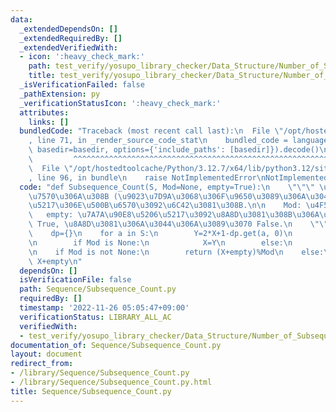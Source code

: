 ```yaml
---
data:
  _extendedDependsOn: []
  _extendedRequiredBy: []
  _extendedVerifiedWith:
  - icon: ':heavy_check_mark:'
    path: test_verify/yosupo_library_checker/Data_Structure/Number_of_Subsequences.test.py
    title: test_verify/yosupo_library_checker/Data_Structure/Number_of_Subsequences.test.py
  _isVerificationFailed: false
  _pathExtension: py
  _verificationStatusIcon: ':heavy_check_mark:'
  attributes:
    links: []
  bundledCode: "Traceback (most recent call last):\n  File \"/opt/hostedtoolcache/Python/3.12.7/x64/lib/python3.12/site-packages/onlinejudge_verify/documentation/build.py\"\
    , line 71, in _render_source_code_stat\n    bundled_code = language.bundle(stat.path,\
    \ basedir=basedir, options={'include_paths': [basedir]}).decode()\n          \
    \         ^^^^^^^^^^^^^^^^^^^^^^^^^^^^^^^^^^^^^^^^^^^^^^^^^^^^^^^^^^^^^^^^^^^^^^^^^^^^^^^^^\n\
    \  File \"/opt/hostedtoolcache/Python/3.12.7/x64/lib/python3.12/site-packages/onlinejudge_verify/languages/python.py\"\
    , line 96, in bundle\n    raise NotImplementedError\nNotImplementedError\n"
  code: "def Subsequence_Count(S, Mod=None, empty=True):\n    \"\"\" \u5217 S \u306E\
    \u7570\u306A\u308B (\u9023\u7D9A\u3068\u306F\u9650\u3089\u306A\u3044) \u90E8\u5206\
    \u5217\u306E\u500B\u6570\u3092\u6C42\u3081\u308B.\n\n    Mod: \u4F59\u308A\n \
    \   empty: \u7A7A\u90E8\u5206\u5217\u3092\u8A8D\u3081\u308B\u306A\u3089\u3070\
    \ True, \u8A8D\u3081\u306A\u3044\u306A\u3089\u3070 False.\n    \"\"\"\n\n    X=0\n\
    \    dp={}\n    for a in S:\n        Y=2*X+1-dp.get(a, 0)\n        dp[a]=X+1\n\
    \n        if Mod is None:\n            X=Y\n        else:\n            X=Y%Mod\n\
    \n    if Mod is not None:\n        return (X+empty)%Mod\n    else:\n        return\
    \ X+empty\n"
  dependsOn: []
  isVerificationFile: false
  path: Sequence/Subsequence_Count.py
  requiredBy: []
  timestamp: '2022-11-26 05:05:47+09:00'
  verificationStatus: LIBRARY_ALL_AC
  verifiedWith:
  - test_verify/yosupo_library_checker/Data_Structure/Number_of_Subsequences.test.py
documentation_of: Sequence/Subsequence_Count.py
layout: document
redirect_from:
- /library/Sequence/Subsequence_Count.py
- /library/Sequence/Subsequence_Count.py.html
title: Sequence/Subsequence_Count.py
---
```

